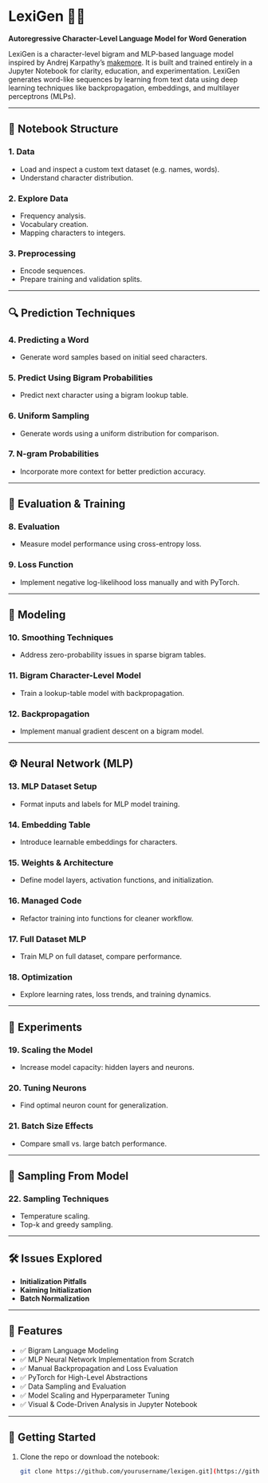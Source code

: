 # LexiGen 🧠✨  
**Autoregressive Character-Level Language Model for Word Generation**

LexiGen is a character-level bigram and MLP-based language model inspired by Andrej Karpathy’s [makemore](https://github.com/karpathy/makemore). It is built and trained entirely in a Jupyter Notebook for clarity, education, and experimentation. LexiGen generates word-like sequences by learning from text data using deep learning techniques like backpropagation, embeddings, and multilayer perceptrons (MLPs).

---

## 📂 Notebook Structure

### **1. Data**
- Load and inspect a custom text dataset (e.g. names, words).
- Understand character distribution.

### **2. Explore Data**
- Frequency analysis.
- Vocabulary creation.
- Mapping characters to integers.

### **3. Preprocessing**
- Encode sequences.
- Prepare training and validation splits.

---

## 🔍 Prediction Techniques

### **4. Predicting a Word**
- Generate word samples based on initial seed characters.

### **5. Predict Using Bigram Probabilities**
- Predict next character using a bigram lookup table.

### **6. Uniform Sampling**
- Generate words using a uniform distribution for comparison.

### **7. N-gram Probabilities**
- Incorporate more context for better prediction accuracy.

---

## 🧪 Evaluation & Training

### **8. Evaluation**
- Measure model performance using cross-entropy loss.

### **9. Loss Function**
- Implement negative log-likelihood loss manually and with PyTorch.

---

## 🧠 Modeling

### **10. Smoothing Techniques**
- Address zero-probability issues in sparse bigram tables.

### **11. Bigram Character-Level Model**
- Train a lookup-table model with backpropagation.

### **12. Backpropagation**
- Implement manual gradient descent on a bigram model.

---

## ⚙️ Neural Network (MLP)

### **13. MLP Dataset Setup**
- Format inputs and labels for MLP model training.

### **14. Embedding Table**
- Introduce learnable embeddings for characters.

### **15. Weights & Architecture**
- Define model layers, activation functions, and initialization.

### **16. Managed Code**
- Refactor training into functions for cleaner workflow.

### **17. Full Dataset MLP**
- Train MLP on full dataset, compare performance.

### **18. Optimization**
- Explore learning rates, loss trends, and training dynamics.

---

## 🔬 Experiments

### **19. Scaling the Model**
- Increase model capacity: hidden layers and neurons.

### **20. Tuning Neurons**
- Find optimal neuron count for generalization.

### **21. Batch Size Effects**
- Compare small vs. large batch performance.

---

## 🎲 Sampling From Model

### **22. Sampling Techniques**
- Temperature scaling.
- Top-k and greedy sampling.

---

## 🛠️ Issues Explored

- **Initialization Pitfalls**
- **Kaiming Initialization**
- **Batch Normalization**

---

## 📌 Features

- ✅ Bigram Language Modeling
- ✅ MLP Neural Network Implementation from Scratch
- ✅ Manual Backpropagation and Loss Evaluation
- ✅ PyTorch for High-Level Abstractions
- ✅ Data Sampling and Evaluation
- ✅ Model Scaling and Hyperparameter Tuning
- ✅ Visual & Code-Driven Analysis in Jupyter Notebook

---

## 🚀 Getting Started

1. Clone the repo or download the notebook:
   ```bash
   git clone https://github.com/yourusername/lexigen.git](https://github.com/ahmad-bsds/LexiGen.git

